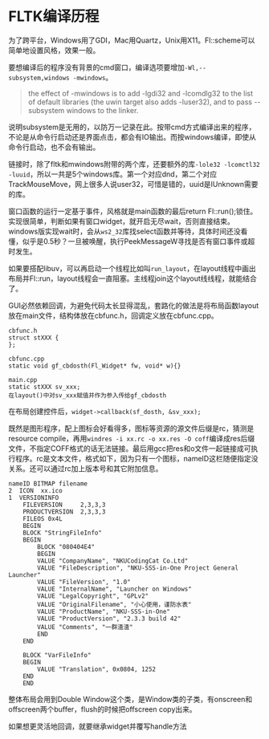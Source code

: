 # FLTK编译历程

为了跨平台，Windows用了GDI，Mac用Quartz，Unix用X11。Fl::scheme可以简单地设置风格，效果一般。

要想编译后的程序没有背景的cmd窗口，编译选项要增加`-Wl,--subsystem,windows -mwindows`。

> the effect of -mwindows is to
add -lgdi32 and -lcomdlg32 to the list of default libraries (the uwin
target also adds -luser32), and to pass --subsystem windows to the linker.

说明subsystem是无用的，以防万一记录在此。按带cmd方式编译出来的程序，不论是从命令行启动还是界面点击，都会有IO输出。而按windows编译，即使从命令行启动，也不会有输出。

链接时，除了fltk和mwindows附带的两个库，还要额外的库`-lole32 -lcomctl32 -luuid`，所以一共是5个windows库。第一个对应dnd，第二个对应TrackMouseMove，网上很多人说user32，可惜是错的，uuid是IUnknown需要的库。

窗口函数的运行一定基于事件，风格就是main函数的最后return Fl::run();锁住。实现很简单，判断如果有窗口widget，就开启无尽wait，否则直接结束。windows版实现wait时，会从`ws2_32`库找select函数并等待，具体时间还没看懂，似乎是0.5秒？一旦被唤醒，执行PeekMessageW寻找是否有窗口事件或超时发生。

如果要搭配libuv，可以再启动一个线程比如叫`run_layout`，在layout线程中画出布局并Fl::run，layout线程会一直阻塞。主线程join这个layout线线程，就能结合了。

GUI必然依赖回调，为避免代码太长显得混乱，套路化的做法是将布局函数layout放在main文件，结构体放在cbfunc.h，回调定义放在cbfunc.cpp。

```
cbfunc.h
struct stXXX {
};

cbfunc.cpp
static void gf_cbdosth(Fl_Widget* fw, void* w){}

main.cpp
static stXXX sv_xxx;
在layout()中对sv_xxx赋值并作为参入传给gf_cbdosth
```

在布局创建控件后，`widget->callback(sf_dosth, &sv_xxx);`

既然是图形程序，配上图标会好看得多，图标等资源的源文件后缀是rc，猜测是resource compile，再用`windres -i xx.rc -o xx.res -O coff`编译成res后缀文件，不指定COFF格式的话无法链接。最后用gcc把res和o文件一起链接成可执行程序。rc是文本文件，格式如下，因为只有一个图标，nameID这栏随便指定没关系。还可以通过rc加上版本号和其它附加信息。

```
nameID BITMAP filename
2  ICON  xx.ico
1  VERSIONINFO
	FILEVERSION     2,3,3,3
	PRODUCTVERSION  2,3,3,3
	FILEOS 0x4L
	BEGIN
	BLOCK "StringFileInfo"
	BEGIN
		BLOCK "080404E4"
		BEGIN
		VALUE "CompanyName", "NKUCodingCat Co.Ltd"
		VALUE "FileDescription", "NKU-SSS-in-One Project General Launcher"
		VALUE "FileVersion", "1.0"
		VALUE "InternalName", "Launcher on Windows"
		VALUE "LegalCopyright", "GPLv2"
		VALUE "OriginalFilename", "小心使用，谨防水表"
		VALUE "ProductName", "NKU-SSS-in-One"
		VALUE "ProductVersion", "2.3.3 build 42"
		VALUE "Comments", "一群渣渣"
		END
	END

	BLOCK "VarFileInfo"
	BEGIN
		VALUE "Translation", 0x0804, 1252
	END
	END
```

整体布局会用到Double Window这个类，是Window类的子类，有onscreen和offscreen两个buffer，flush的时候把offscreen copy出来。

如果想更灵活地回调，就要继承widget并覆写handle方法